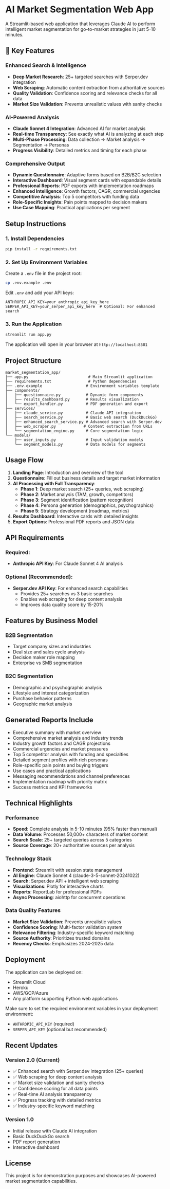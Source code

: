 # AI Market Segmentation Web App

A Streamlit-based web application that leverages Claude AI to perform intelligent market segmentation for go-to-market strategies in just 5-10 minutes.

## 🚀 Key Features

### Enhanced Search & Intelligence
- **Deep Market Research**: 25+ targeted searches with Serper.dev integration
- **Web Scraping**: Automatic content extraction from authoritative sources
- **Quality Validation**: Confidence scoring and relevance checks for all data
- **Market Size Validation**: Prevents unrealistic values with sanity checks

### AI-Powered Analysis
- **Claude Sonnet 4 Integration**: Advanced AI for market analysis
- **Real-time Transparency**: See exactly what AI is analyzing at each step
- **Multi-Phase Processing**: Data collection → Market analysis → Segmentation → Personas
- **Progress Visibility**: Detailed metrics and timing for each phase

### Comprehensive Output
- **Dynamic Questionnaire**: Adaptive forms based on B2B/B2C selection
- **Interactive Dashboard**: Visual segment cards with expandable details
- **Professional Reports**: PDF exports with implementation roadmaps
- **Enhanced Intelligence**: Growth factors, CAGR, commercial urgencies
- **Competitive Analysis**: Top 5 competitors with funding data
- **Role-Specific Insights**: Pain points mapped to decision makers
- **Use Case Mapping**: Practical applications per segment

## Setup Instructions

### 1. Install Dependencies

```bash
pip install -r requirements.txt
```

### 2. Set Up Environment Variables

Create a `.env` file in the project root:

```bash
cp .env.example .env
```

Edit `.env` and add your API keys:

```
ANTHROPIC_API_KEY=your_anthropic_api_key_here
SERPER_API_KEY=your_serper_api_key_here  # Optional: For enhanced search
```

### 3. Run the Application

```bash
streamlit run app.py
```

The application will open in your browser at `http://localhost:8501`

## Project Structure

```
market_segmentation_app/
├── app.py                          # Main Streamlit application
├── requirements.txt                # Python dependencies
├── .env.example                   # Environment variables template
├── components/
│   ├── questionnaire.py           # Dynamic form components
│   ├── results_dashboard.py       # Results visualization
│   └── export_handler.py          # PDF generation and export
├── services/
│   ├── claude_service.py          # Claude API integration
│   ├── search_service.py          # Basic web search (DuckDuckGo)
│   ├── enhanced_search_service.py # Advanced search with Serper.dev
│   ├── web_scraper.py            # Content extraction from URLs
│   └── segmentation_engine.py     # Core segmentation logic
└── models/
    ├── user_inputs.py             # Input validation models
    └── segment_models.py          # Data models for segments
```

## Usage Flow

1. **Landing Page**: Introduction and overview of the tool
2. **Questionnaire**: Fill out business details and target market information
3. **AI Processing with Full Transparency**:
   - **Phase 1**: Deep market search (25+ queries, web scraping)
   - **Phase 2**: Market analysis (TAM, growth, competitors)
   - **Phase 3**: Segment identification (pattern recognition)
   - **Phase 4**: Persona generation (demographics, psychographics)
   - **Phase 5**: Strategy development (roadmap, metrics)
4. **Results Dashboard**: Interactive cards with detailed insights
5. **Export Options**: Professional PDF reports and JSON data

## API Requirements

### Required:
- **Anthropic API Key**: For Claude Sonnet 4 AI analysis

### Optional (Recommended):
- **Serper.dev API Key**: For enhanced search capabilities
  - Provides 25+ searches vs 3 basic searches
  - Enables web scraping for deep content analysis
  - Improves data quality score by 15-20%

## Features by Business Model

### B2B Segmentation
- Target company sizes and industries
- Deal size and sales cycle analysis
- Decision maker role mapping
- Enterprise vs SMB segmentation

### B2C Segmentation
- Demographic and psychographic analysis
- Lifestyle and interest categorization
- Purchase behavior patterns
- Geographic market analysis

## Generated Reports Include

- Executive summary with market overview
- Comprehensive market analysis and industry trends
- Industry growth factors and CAGR projections
- Commercial urgencies and market pressures
- Top 5 competitor analysis with funding and specialties
- Detailed segment profiles with rich personas
- Role-specific pain points and buying triggers
- Use cases and practical applications
- Messaging recommendations and channel preferences
- Implementation roadmap with priority matrix
- Success metrics and KPI frameworks

## Technical Highlights

### Performance
- **Speed**: Complete analysis in 5-10 minutes (95% faster than manual)
- **Data Volume**: Processes 50,000+ characters of market content
- **Search Scale**: 25+ targeted queries across 5 categories
- **Source Coverage**: 20+ authoritative sources per analysis

### Technology Stack
- **Frontend**: Streamlit with session state management
- **AI Engine**: Claude Sonnet 4 (claude-3-5-sonnet-20241022)
- **Search**: Serper.dev API + intelligent web scraping
- **Visualizations**: Plotly for interactive charts
- **Reports**: ReportLab for professional PDFs
- **Async Processing**: aiohttp for concurrent operations

### Data Quality Features
- **Market Size Validation**: Prevents unrealistic values
- **Confidence Scoring**: Multi-factor validation system
- **Relevance Filtering**: Industry-specific keyword matching
- **Source Authority**: Prioritizes trusted domains
- **Recency Checks**: Emphasizes 2024-2025 data

## Deployment

The application can be deployed on:
- Streamlit Cloud
- Heroku
- AWS/GCP/Azure
- Any platform supporting Python web applications

Make sure to set the required environment variables in your deployment environment:
- `ANTHROPIC_API_KEY` (required)
- `SERPER_API_KEY` (optional but recommended)

## Recent Updates

### Version 2.0 (Current)
- ✅ Enhanced search with Serper.dev integration (25+ queries)
- ✅ Web scraping for deep content analysis
- ✅ Market size validation and sanity checks
- ✅ Confidence scoring for all data points
- ✅ Real-time AI analysis transparency
- ✅ Progress tracking with detailed metrics
- ✅ Industry-specific keyword matching

### Version 1.0
- Initial release with Claude AI integration
- Basic DuckDuckGo search
- PDF report generation
- Interactive dashboard

## License

This project is for demonstration purposes and showcases AI-powered market segmentation capabilities.